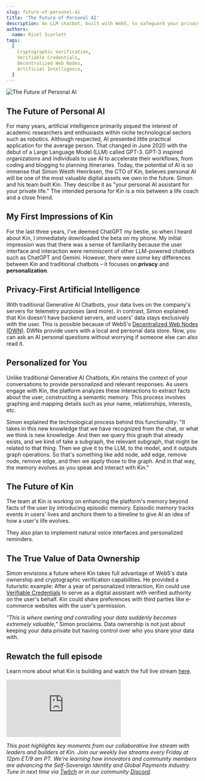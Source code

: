 ```yaml
---
slug: future-of-personal-ai
title: 'The Future of Personal AI'
description: An LLM chatbot, built with Web5, to safeguard your privacy
authors:
  name: Rizèl Scarlett
tags:
  [
    Cryptographic Verification,
    Verifiable Credentials,
    Decentralized Web Nodes,
    Artificial Intelligence,
  ]
---
```


<head>
  <meta property="og:title" content="The Future of Personal AI" />
  <meta property="og:type" content="website" />
  <meta property="og:url" content='https://developer.tbd.website/blog/future-of-personal-ai' />
  <meta name="og:description" content="An LLM chatbot, built with Web5, to safeguard your privacy" />
  <meta property="og:image" content="https://developer.tbd.website/assets/images/ai-bestie-27f1af9a8f8632e00c34c9ca071383c7.png" />

  <meta name="twitter:card" content="summary_large_image" />
  <meta property="twitter:domain" content="developer.tbd.website" />
  <meta name="twitter:site" content="@tbdevs" />
  <meta name="twitter:title" content="The Future of Personal AI" />
  <meta property="twitter:url" content='https://developer.tbd.website/blog/future-of-personal-ai' /> 
  <meta name="twitter:description" content="An LLM chatbot, built with Web5, to safeguard your privacy" />
  <meta name="twitter:image" content="https://developer.tbd.website/assets/images/ai-bestie-27f1af9a8f8632e00c34c9ca071383c7.png" />

  <link rel="apple-touch-icon" href="https://developer.tbd.website/img/tbd-fav-icon-main.png" />
</head>

![The Future of Personal AI](/img/ai-bestie.png)

## The Future of Personal AI
For many years, artificial intelligence primarily piqued the interest of academic researchers and enthusiasts within niche technological sectors such as robotics. Although respected, AI presented little practical application for the average person. That changed in June 2020 with the debut of a Large Language Model (LLM) called GPT-3. GPT-3 inspired organizations and individuals to use AI to accelerate their workflows, from coding and blogging to planning itineraries. Today, the potential of AI is so immense that Simon Westh Henriksen, the CTO of Kin, believes personal AI will be one of the most valuable digital assets we own in the future. <!--truncate--> Simon and his team built Kin. They describe it as "your personal AI assistant for your private life." The intended persona for Kin is a mix between a life coach and a close friend. 

## My First Impressions of Kin
For the last three years, I've deemed ChatGPT my bestie, so when I heard about Kin, I immediately downloaded the beta on my phone. My initial impression was that there was a sense of familiarity because the user interface and interaction were reminiscent of other LLM-powered chatbots such as ChatGPT and Gemini. However, there were some key differences between Kin and traditional chatbots – it focuses on **privacy** and **personalization**.

## Privacy-First Artificial Intelligence
With traditional Generative AI Chatbots, your data lives on the company's servers for telemetry purposes (and more). In contrast, Simon explained that Kin doesn't have backend servers, and users' data stays exclusively with the user. This is possible because of Web5's [Decentralized Web Nodes (DWN)](https://developer.tbd.website/docs/web5/decentralized-web-nodes/what-are-dwns). DWNs provide users with a local and personal data store. Now, you can ask an AI personal questions without worrying if someone else can also read it.

## Personalized for You
Unlike traditional Generative AI Chatbots, Kin retains the context of your conversations to provide personalized and relevant responses. As users engage with Kin, the platform analyzes these interactions to extract facts about the user, constructing a semantic memory. This process involves graphing and mapping details such as your name, relationships, interests, etc.

Simon explained the technological process behind this functionality: "It takes in this new knowledge that we have recognized from the chat, or what we think is new knowledge. And then we query this graph that already exists, and we kind of take a subgraph, the relevant subgraph, that might be related to that thing. Then we give it to the LLM, to the model, and it outputs graph operations. So that's something like add node, add edge, remove node, remove edge, and then we apply those to the graph. And in that way, the memory evolves as you speak and interact with Kin."

## The Future of Kin
The team at Kin is working on enhancing the platform's memory beyond facts of the user by introducing episodic memory. Episodic memory tracks events in users' lives and anchors them to a timeline to give AI an idea of how a user's life evolves.

They also plan to implement natural voice interfaces and personalized reminders.

## The True Value of Data Ownership
Simon envisions a future where Kin takes full advantage of Web5's data ownership and cryptographic verification capabilities. He provided a futuristic example: After a year of personalized interaction, Kin could use [Verifiable Credentials](https://developer.tbd.website/docs/web5/verifiable-credentials/what-are-vcs) to serve as a digital assistant with verified authority on the user's behalf. Kin could share preferences with third parties like e-commerce websites with the user's permission. 

_"This is where owning and controlling your data suddenly becomes extremely valuable,"_ Simon proclaims. Data ownership is not just about keeping your data private but having control over who you share your data with. 

## Rewatch the full episode
Learn more about what Kin is building and watch the full live stream [here](https://youtu.be/FboOp6V47n8).

<iframe class="aspect-video" src="https://www.youtube.com/embed/FboOp6V47n8" title="formfree" frameborder="0" allow="accelerometer; autoplay; clipboard-write; encrypted-media; gyroscope; picture-in-picture; web-share" allowfullscreen></iframe>

*This post highlights key moments from our collaborative live stream with leaders and builders at Kin. Join our weekly live streams every Friday at 12pm ET/9 am PT. We're learning how innovators and community members are advancing the Self-Sovereign Identity and Global Payments industry. Tune in next time via [Twitch](https://twitch.tv/tbdevs ) or in our community [Discord](https://discord.com/invite/tbd).*
